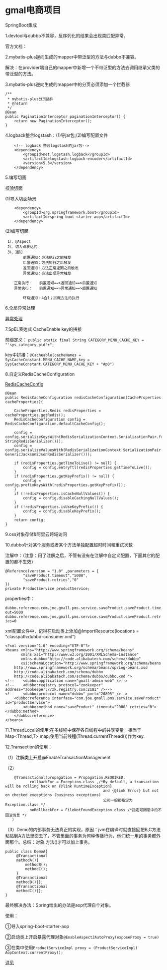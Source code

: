# gmal电商项目
SpringBoot集成

1.devtool与dubbo不兼容，反序列化的结果会出现类匹配异常。

官方文档：

2.mybatis-plus逆向生成的mapper中带泛型的方法与dubbo不兼容。

解决：在provider端自己的mapper中新增一个不带泛型的方法去调用继承父类的带泛型的方法。

3.mybatis-plus逆向生成的mapper中的分页必须添加一个拦截器

    /**
     * mybatis-plus分页插件
     * @return
     */
    @Bean
    public PaginationInterceptor paginationInterceptor() {
        return new PaginationInterceptor();
    }

4.logback整合logstash：(1)导jar包;(2)编写配置文件

        <!-- logback 整合logstash的jar包-->
        <dependency>
            <groupId>net.logstash.logback</groupId>
            <artifactId>logstash-logback-encoder</artifactId>
            <version>5.3</version>
        </dependency>


5.编写切面

[校验切面](gmall-admin-web/src/main/java/com/joe/gmall/admin/aop/DataValidAspect.java "校验切面") 

(1)导入切面场景

		<dependency>
			<groupId>org.springframework.boot</groupId>
			<artifactId>spring-boot-starter-aop</artifactId>
		</dependency>

(2)编写切面

	 1）、@Aspect
	 2）、切入点表达式
	 3）、通知
			前置通知：方法执行之前触发
			后置通知：方法执行之后触发
			返回通知：方法正常返回之后触发
			异常通知：方法出现异常触发

		正常执行：   前置通知==>返回通知==>后置通知
		异常执行：   前置通知==>异常通知==>后置通知

			环绕通知：4合1；拦截方法的执行

6.全局异常处理

[异常处理](gmall-admin-web/src/main/java/com/joe/gmall/admin/aop/GlobalExceptionHandler.java "异常处理")

7.SpEL表达式 CacheEnable key的拼接

前缀定义：
`public static final String CATEGORY_MENU_CACHE_KEY = "'sys_category_pid'+";`

key中拼接：`@Cacheable(cacheNames = SysCacheConstant.MENU_CACHE_NAME,key = SysCacheConstant.CATEGORY_MENU_CACHE_KEY + "#p0")`

8.自定义RedisCacheConfiguration

[RedisCacheConfig](gmall-pms/src/main/java/com/joe/gmall/pms/config/RedisCacheConfig.java)

    @Bean
    public RedisCacheConfiguration redisCacheConfiguration(CacheProperties cacheProperties){

        CacheProperties.Redis redisProperties = cacheProperties.getRedis();
        RedisCacheConfiguration config = RedisCacheConfiguration.defaultCacheConfig();

        config = config.serializeKeysWith(RedisSerializationContext.SerializationPair.fromSerializer(new StringRedisSerializer()));
        config = config.serializeValuesWith(RedisSerializationContext.SerializationPair.fromSerializer(new GenericJackson2JsonRedisSerializer()));

        if (redisProperties.getTimeToLive() != null) {
            config = config.entryTtl(redisProperties.getTimeToLive());
        }
        if (redisProperties.getKeyPrefix() != null) {
            config = config.prefixKeysWith(redisProperties.getKeyPrefix());
        }
        if (!redisProperties.isCacheNullValues()) {
            config = config.disableCachingNullValues();
        }
        if (!redisProperties.isUseKeyPrefix()) {
            config = config.disableKeyPrefix();
        }
        return config;
    }

9.oss对象存储&阿里云跨域访问

10.dubbo针对某个服务或者某个方法单独配置超时时间和重试次数

注解中：（注意：用了注解之后，不管有没有在注解中自定义配置，下面其它的配置的都不生效）

    @Reference(version = "1.0" ,parameters = {
            "saveProduct.timeout","5000",
            "saveProduct.retries","0"
    })
    private ProductService productService;

properties中：

`dubbo.reference.com.joe.gmall.pms.service.saveProduct.saveProduct.timeout=5000`
`dubbo.reference.com.joe.gmall.pms.service.saveProduct.saveProduct.retries=0`

xml配置文件中，记得在启动类上添加@ImportResource(locations = "classpath:dubbo-consumer.xml")

    <?xml version="1.0" encoding="UTF-8"?>
    <beans xmlns="http://www.springframework.org/schema/beans"
           xmlns:xsi="http://www.w3.org/2001/XMLSchema-instance"
           xmlns:dubbo="http://code.alibabatech.com/schema/dubbo"
           xsi:schemaLocation="http://www.springframework.org/schema/beans
        http://www.springframework.org/schema/beans/spring-beans.xsd
        http://code.alibabatech.com/schema/dubbo
        http://code.alibabatech.com/schema/dubbo/dubbo.xsd ">
    <!--    <dubbo:application name="gmall-admin-web" />-->
    <!--    <dubbo:registry protocol="zookeeper" address="zookeeper://zk.registry.com:2181" />-->
    <!--    <dubbo:protocol name="dubbo" port="20895" />-->
        <dubbo:reference interface="com.joe.gmall.pms.service.saveProduct" id="productService">
            <dubbo:method name="saveProduct" timeout="2000" retries="0"></dubbo:method>
        </dubbo:reference>
    </beans>
    
11.ThreadLocal的使用:在多线程中保存各自线程中的共享变量，相当于
Map<Thread,T> map;使用当前线程(Thread.currentThread())作为key.

12.Transaction的使用：

（1）注解类上开启@EnableTransactionManagement

（2）

        @Transactional(propagation = Propagation.REQUIRED,
               rollbackFor = Exception.class ,/*By default, a transaction will be rolling back on {@link RuntimeException}
                                                and {@link Error} but not on checked exceptions (business exceptions)
                                                公司一般都指定为Exception.class */
               noRollbackFor = FileNotFoundException.class /*指定可回滚中的不回滚情景 */
       )       
（3）Demo的内部事务无法真正的实现，原因：jvm在编译时就直接回把B,C方法粘贴到A方法里面去了，不管里面的事务为何种传播行为，他们统一用的事务都外面那个。总结：对象.方法()才可以加上事务。

    public class DemoA{
         @Transactional
         methodA(){
             methodB();
             methodC();
         }
         @Transactional
         methodB(){};
         @Transactional
         methodC(){};
    }
最终解决办法：Spring给出的办法是aop代理自个对象。

使用：

①导入spring-boot-starter-aop

②启动类上开启暴露代理对象`@EnableAspectJAutoProxy(exposeProxy = true) `

③在类中使用`ProductServiceImpl proxy = (ProductServiceImpl) AopContext.currentProxy();`

[详见](gmall-pms/src/main/java/com/joe/gmall/pms/service/impl/ProductServiceImpl.java)